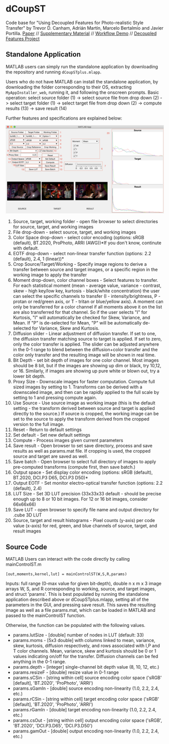 # dCoupST
Code base for "Using Decoupled Features for Photo-realistic Style Transfer" by Trevor D. Canham, Adrián Martín, Marcelo Bertalmío and Javier Portilla. 
[Paper](https://arxiv.org/abs/2212.02953) // [Supplementary Material](https://drive.google.com/drive/folders/15nKBljq0CCA9pm6i1fcISFSUvuYoBhac?usp=share_link) // [Workflow Demo]() // [Decoupled Features Project](https://www.researchgate.net/project/Nested-Normalizations-for-Decoupling-Global-Features)

## Standalone Application
MATLAB users can simply run the standalone application by downloading the repository and running `dCoupSTplus.mlapp`.

Users who do not have MATLAB can install the standalone application, by downloading the folder corresponding to their OS, extracting `MyAppInstaller_web`, running it, and following the onscreen prompts.
Basic operation: select source folder (1) -> select source file from drop down (2) -> select target folder (1) -> select target file from drop down (2) -> compute results (13) -> save result (14)

Further features and specifications are explained below:

![](readmeGUI.png)

1. Source, target, working folder - open file browser to select directories for source, target, and working images
2. File drop-down - select source, target, and working images
3. Color Space drop-down - select color encoding (options: sRGB (default), BT.2020, ProPhoto, ARRI (AWG))*If you don't know, continute with default.
4. EOTF drop-down - select non-linear transfer function (options: 2.2 (default), 2.4, 1 (linear))*
5. Crop Source/Target/Working - Specify image regions to derive a transfer between source and target images, or a specific region in the working image to apply the transfer
6. Moment drop-down, color channel boxes - Select features to transfer. For each statistical moment (mean - average value, variance - contrast, skew - high key/low key, kurtosis - black/white concentration) the user can select the specific channels to transfer (I - intensity/brightness, P - protan or red/green axis, or T - tritan or blue/yellow axis). A moment can only be transferred for a color channel if all moments above it on the list are also transferred for that channel. So if the user selects "I" for Kurtosis, "I" will automatically be checked for Skew, Variance, and Mean. If "P" is de-selected for Mean, "P" will be automatically de-selected for Variance, Skew and Kurtosis.
7. Diffusion slider - Linear adjustment of diffusion transfer. If set to one, the diffusion transfer matching source to target is applied. If set to zero, only the color transfer is applied. The slider can be adjusted anywhere in the 0-1 range to blend between the diffusion+color transfer and the color only transfer and the resulting image will be shown in real time.
8. Bit Depth - set bit depth of images for one color channel. Most images should be 8 bit, but if the images are showing up dim or black, try 10,12, or 16. Similarly, if images are showing up pure white or blown out, try a lower bit depth.
9. Proxy Size - Downscale images for faster computation. Compute full sized images by setting to 1. Transforms can be derived with a downscaled image, and then can be rapidly applied to the full scale by setting to 1 and pressing compute again.
10. Use Source - Use source image as working image (this is the default setting - the transform derived between source and target is applied directly to the source.) If source is cropped, the working image can be set to the source to apply the transform derived from the cropped version to the full image.
11. Reset - Return to default settings
12. Set default - Set new default settings
13. Compute - Process images given current parameters
14. Save result - Open browser to set save directory, process and save results as well as params.mat file. If cropping is used, the cropped source and target are saved as well.
15. Save batch - Open browser to select full directory of images to apply pre-computed transforms (compute first, then save batch.)
16. Output space - Set display color encoding (options: sRGB (default), BT.2020, DCI.P3 D65, DCI.P3 D50)*
17. Output EOTF - Set monitor electro-optical transfer function (options: 2.2 (default), 2.4)
18. LUT Size - Set 3D LUT precision (33x33x33 default - should be precise enough up to 8 or 10 bit images. For 12 or 16 bit images, consider 66x66x66)
19. Save LUT - open browser to specify file name and output directory for .cube 3D LUT
20. Source, target and result histograms - Pixel counts (y-axis) per code value (x-axis) for red, green, and blue channels of source, target, and result images

## Source Code
MATLAB Users can interact with the code directly by calling mainControlST.m 
```
[out,moments,kernel,lut] = mainControlST(W,S,R,params)
```
Inputs: full range (0-max value for given bit-depth), double n x m x 3 image arrays W, S, and R corresponding to working, source, and target images, and struct 'params'. This is best populated by running the standalone application described above or dCoupSTplus.mlapp, setting all of the parameters in the GUI, and pressing save result. This saves the resulting image as well as a file params.mat, which can be loaded in MATLAB and passed to the mainControlST function.

Otherwise, the function can be populated with the following values.

* params.lutSize - [double] number of nodes in LUT (default: 33)
* params.moms - [5x3 double] with columns linked to mean, variance, skew, kurtosis, diffusion respectively, and rows associated with I,P and T color channels. Mean, variance, skew and kurtosis should be 0 or 1 values indicating on/off for the transfer. Diffusion channels can be fed anything in the 0-1 range.
* params.depth - [integer] single-channel bit depth value (8, 10, 12, etc.)
* params.resizeF - [double] resize value in 0-1 range
* params.sCSin - [string within cell] source encoding color space ('sRGB' [default], 'BT.2020', 'ProPhoto', 'ARRI')
* params.sGamIn - [double] source encoding non-linearity (1.0, 2.2, 2.4, etc.)
* params.rCSin - [string within cell] target encoding color space ('sRGB' [default], 'BT.2020', 'ProPhoto', 'ARRI')
* params.rGamIn - [double] target encoding non-linearity (1.0, 2.2, 2.4, etc.)
* params.csOut - [string within cell] output encoding color space ('sRGB', 'BT.2020', 'DCI.P3.D65', 'DCI.P3.D50')
* params.gamOut - [double] output encoding non-linearity (1.0, 2.2, 2.4, etc.)
